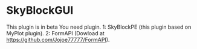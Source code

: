 # SkyBlockGUI
This plugin is in beta
You need plugin.
1: SkyBlockPE (this plugin based on MyPlot plugin).
2: FormAPI (Dowload at https://github.com/Jojoe77777/FormAPI).
